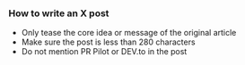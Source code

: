 ### How to write an X post
- Only tease the core idea or message of the original article
- Make sure the post is less than 280 characters
- Do not mention PR Pilot or DEV.to in the post

